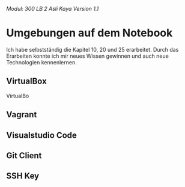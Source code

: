 *Modul: 300 
LB 2 
Asli Kaya
Version 1.1* 
# Umgebungen auf dem Notebook
Ich habe selbstständig die Kapitel 10, 20 und 25 erarbeitet. Durch das Erarbeiten konnte ich mir neues Wissen gewinnen und auch neue Technologien kennenlernen.
## VirtualBox
VirtualBo
## Vagrant
## Visualstudio Code
## Git Client
## SSH Key
<!--stackedit_data:
eyJoaXN0b3J5IjpbLTU5NDI4Nzg0MSwxODM0NjY4NjM5XX0=
-->